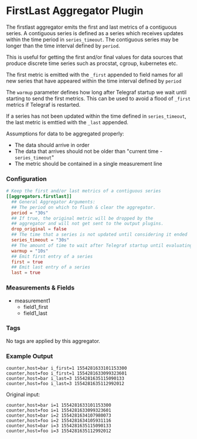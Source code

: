 # FirstLast Aggregator Plugin

The firstlast aggregator emits the first and last metrics of a contiguous series.
A contiguous series is defined as a series which receives updates within the time
period in `series_timeout`. The contiguous series may be longer than the time interval
defined by `period`.

This is useful for getting the first and/or final values for data sources that produce
discrete time series such as procstat, cgroup, kubernetes etc.

The first metric is emitted with the `_first` appended to field names for all new series
that have appeared within the time interval defined by `period`

The `warmup` parameter defines how long after Telegraf startup we wait until starting to
send the first metrics. This can be used to avoid a flood of `_first` metrics if Telegraf
is restarted.

If a series has not been updated within the time defined in `series_timeout`, the last metric 
is emttied with the `_last` appended.

Assumptions for data to be aggregated properly:

- The data should arrive in order
- The data that arrives should not be older than "current time - `series_timeout`"
- The metric should be contained in a single measurement line

### Configuration

```toml
# Keep the first and/or last metrics of a contiguous series
[[aggregators.firstlast]]
  ## General Aggregator Arguments:
  ## The period on which to flush & clear the aggregator.
  period = "30s"
  ## If true, the original metric will be dropped by the
  ## aggregator and will not get sent to the output plugins.
  drop_original = false
  ## The time that a series is not updated until considering it ended
  series_timeout = "30s"
  ## The amount of time to wait after Telegraf startup until evaluating new series
  warmup = "10s"
  ## Emit first entry of a series
  first = true
  ## Emit last entry of a series
  last = true
```

### Measurements & Fields

- measurement1
  - field1_first
  - field1_last

### Tags

No tags are applied by this aggregator.

### Example Output

```
counter,host=bar i_first=1 1554281633101153300
counter,host=foo i_first=1 1554281633099323601
counter,host=bar i_last=3 1554281635115090133
counter,host=foo i_last=3 1554281635112992012
```

Original input:
```
counter,host=bar i=1 1554281633101153300
counter,host=foo i=1 1554281633099323601
counter,host=bar i=2 1554281634107980073
counter,host=foo i=2 1554281634105931116
counter,host=bar i=3 1554281635115090133
counter,host=foo i=3 1554281635112992012
```
